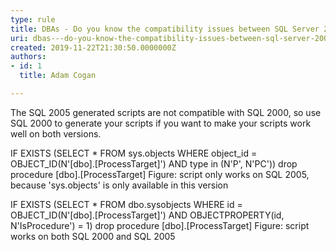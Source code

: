 ```yaml
---
type: rule
title: DBAs - Do you know the compatibility issues between SQL Server 2000 and 2005?
uri: dbas---do-you-know-the-compatibility-issues-between-sql-server-2000-and-2005
created: 2019-11-22T21:30:50.0000000Z
authors:
- id: 1
  title: Adam Cogan

---
```


The SQL 2005 generated scripts are not compatible with SQL 2000, so use SQL 2000 to generate your scripts if you want to make your scripts work well on both versions.
 
IF EXISTS (SELECT \* FROM sys.objects WHERE object\_id = OBJECT\_ID(N'[dbo].[ProcessTarget]') AND type in (N'P', N'PC'))
drop procedure [dbo].[ProcessTarget]
Figure: script only works on SQL 2005, because 'sys.objects' is only available in this version

IF EXISTS (SELECT \* FROM dbo.sysobjects WHERE id = OBJECT\_ID(N'[dbo].[ProcessTarget]') AND OBJECTPROPERTY(id, N'IsProcedure') = 1)
drop procedure [dbo].[ProcessTarget]
Figure: script works on both SQL 2000 and SQL 2005
